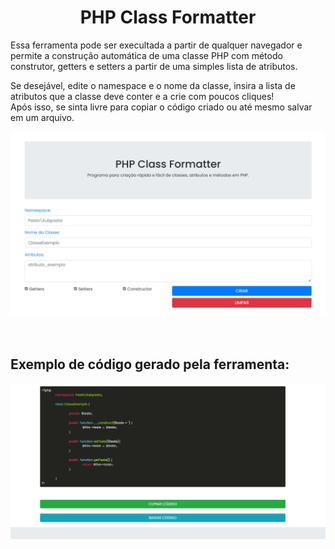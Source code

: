 <div align="center">
        <h1>PHP Class Formatter</h1>
</div>

<div>
    <p>Essa ferramenta pode ser execultada a partir de qualquer navegador e permite a construção automática de uma classe PHP com método construtor, getters e setters a partir de uma simples lista de atributos.</p>
</div>

<div>
    <p>Se desejável, edite o namespace e o nome da classe, insira a lista de atributos que a classe deve conter e a crie com poucos cliques! 
    <br>Após isso, se sinta livre para copiar o código criado ou até mesmo salvar em um arquivo.</p>
</div>

<div align="center">
    <img src="projeto/php-class-formatter.png">
</div>

<br>
<br>

## Exemplo de código gerado pela ferramenta:

<div align="center">
    <img src="projeto/exemplo.png">
</div>
